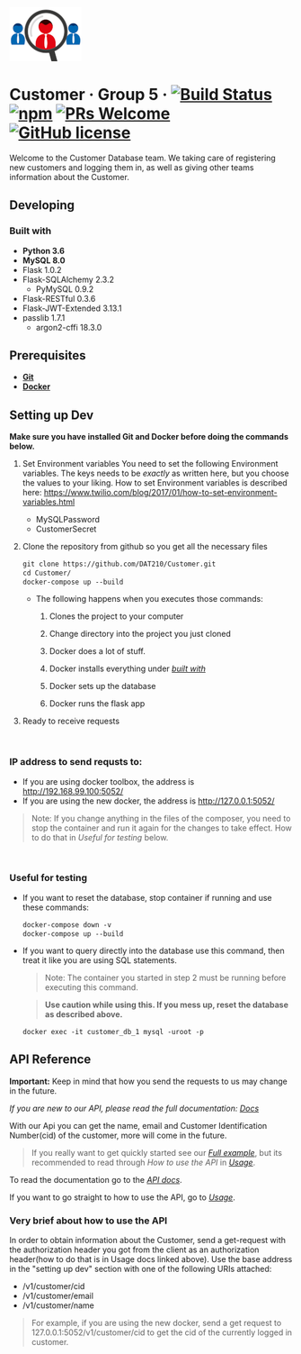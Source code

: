 ![Logo of the project](docs/images/Customer_logo.png)

# Customer &middot; Group 5 &middot; [![Build Status](https://img.shields.io/travis/npm/npm/latest.svg?style=flat-square)](https://travis-ci.org/npm/npm) [![npm](https://img.shields.io/npm/v/npm.svg?style=flat-square)](https://www.npmjs.com/package/npm) [![PRs Welcome](https://img.shields.io/badge/PRs-welcome-brightgreen.svg?style=flat-square)](http://makeapullrequest.com) [![GitHub license](https://img.shields.io/badge/license-MIT-blue.svg?style=flat-square)](https://github.com/your/your-project/blob/master/LICENSE)

Welcome to the Customer Database team. We taking care of registering new customers and logging them in, as well as giving other teams information about the Customer.

## Developing
### Built with
* __Python 3.6__
* __MySQL 8.0__
* Flask 1.0.2
* Flask-SQLAlchemy 2.3.2
    * PyMySQL 0.9.2
* Flask-RESTful 0.3.6
* Flask-JWT-Extended 3.13.1
* passlib 1.7.1
    * argon2-cffi 18.3.0

## Prerequisites
* __[Git](https://git-scm.com/downloads)__
* __[Docker](https://www.docker.com/get-started)__

## Setting up Dev
__Make sure you have installed Git and Docker before doing the commands below.__

1. Set Environment variables
    You need to set the following Environment variables. The keys needs to be _exactly_ as written here, but you choose the values to your liking.
    How to set Environment variables is described here: https://www.twilio.com/blog/2017/01/how-to-set-environment-variables.html

    * MySQLPassword
    * CustomerSecret

1. Clone the repository from github so you get all the necessary files

    ```shell
    git clone https://github.com/DAT210/Customer.git
    cd Customer/
    docker-compose up --build
    ```

    * The following happens when you executes those commands:

        1. Clones the project to your computer

        1. Change directory into the project you just cloned

        1. Docker does a lot of stuff.

        1. Docker installs everything under [_built with_](#built-with)

        1. Docker sets up the database

        1. Docker runs the flask app

1. Ready to receive requests

&nbsp;

### IP address to send requsts to:

* If you are using docker toolbox, the address is  http://192.168.99.100:5052/
* If you are using the new docker, the address is  http://127.0.0.1:5052/

> Note: If you change anything in the files of the composer, you need to stop the container and run it again for the changes to take effect. How to do that in _Useful for testing_ below.

&nbsp;

### Useful for testing

* If you want to reset the database, stop container if running and use these commands:
    ```shell
    docker-compose down -v
    docker-compose up --build
    ```
* If you want to query directly into the database use this command, then treat it like you are using SQL statements.
    > Note: The container you started in step 2 must be running before executing this command.
    
    > __Use caution while using this. If you mess up, reset the database as described above.__
    
    ```shell
    docker exec -it customer_db_1 mysql -uroot -p
    ```

## API Reference

__Important:__ Keep in mind that how you send the requests to us may change in the future.

_If you are new to our API, please read the full documentation: [Docs](/docs)_

With our Api you can get the name, email and Customer Identification Number(cid) of the customer, more will come in the future.

> If you really want to get quickly started see our [_Full example_](docs/usage.md#full-example), but its recommended to read through _How to use the API_ in [_Usage_](docs/usage.md).

To read the documentation go to the [_API docs_](docs/).

If you want to go straight to how to use the API, go to [_Usage_](docs/usage.md).

### Very brief about how to use the API

In order to obtain information about the Customer, send a get-request with the authorization header you got from the client as an authorization header(how to do that is in Usage docs linked above). Use the base address in the "setting up dev" section with one of the following URIs attached:

* /v1/customer/cid
* /v1/customer/email
* /v1/customer/name

> For example, if you are using the new docker, send a get request to 127.0.0.1:5052/v1/customer/cid to get the cid of the currently logged in customer.